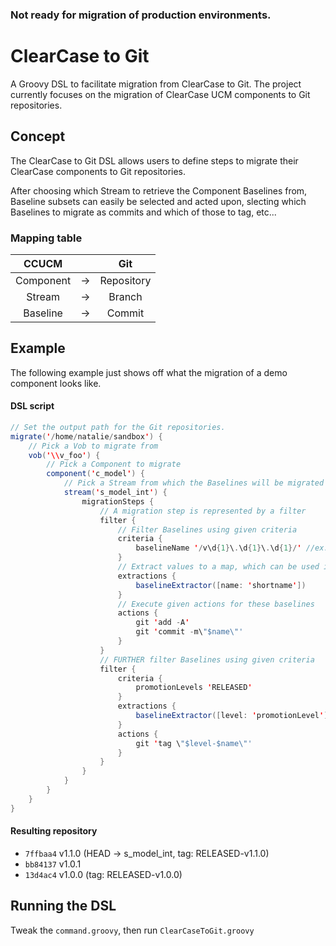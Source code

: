 ### Not ready for migration of production environments.
# ClearCase to Git
A Groovy DSL to facilitate migration from ClearCase to Git. The project currently focuses on the migration of ClearCase UCM components to Git repositories. 
## Concept
The ClearCase to Git DSL allows users to define steps to migrate their ClearCase components to Git repositories. 

After choosing which Stream to retrieve the Component Baselines from, Baseline subsets can easily be selected and acted upon, slecting which Baselines to migrate as commits and which of those to tag, etc...

### Mapping table

| CCUCM         |   | Git        	|
|:-------------:|:-:|:-------------:|
| Component 	|-> | Repository 	|
| Stream    	|-> | Branch     	|
| Baseline  	|-> | Commit      	|

## Example
The following example just shows off what the migration of a demo component looks like.
#### DSL script
```java
// Set the output path for the Git repositories.
migrate('/home/natalie/sandbox') {
	// Pick a Vob to migrate from
    vob('\\v_foo') {
    	// Pick a Component to migrate
        component('c_model') {
        	// Pick a Stream from which the Baselines will be migrated
            stream('s_model_int') {
                migrationSteps {
                	// A migration step is represented by a filter
                    filter {
                    	// Filter Baselines using given criteria
                        criteria {
                            baselineName '/v\d{1}\.\d{1}\.\d{1}/' //ex.: v1.2.0
                        }
                        // Extract values to a map, which can be used in the actions
                        extractions {
                            baselineExtractor([name: 'shortname'])
                        }
                        // Execute given actions for these baselines
                        actions {
                            git 'add -A'
                            git 'commit -m\"$name\"'
                        }
                    }
                    // FURTHER filter Baselines using given criteria
                    filter {
                        criteria {
                            promotionLevels 'RELEASED'
                        }
                        extractions {
                            baselineExtractor([level: 'promotionLevel'])
                        }
                        actions {
                            git 'tag \"$level-$name\"'
                        }
                    }
                }
            }
        }
    }
}
```
#### Resulting repository
* `7ffbaa4` v1.1.0 (HEAD -> s_model_int, tag: RELEASED-v1.1.0) 
* `bb84137` v1.0.1
* `13d4ac4` v1.0.0 (tag: RELEASED-v1.0.0)

## Running the DSL
Tweak the `command.groovy`, then run `ClearCaseToGit.groovy`